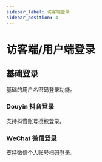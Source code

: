 ```yaml
---
sidebar_label: 访客端登录
sidebar_position: 4
---
```


# 访客端/用户端登录

## 基础登录

基础的用户名密码登录功能。

### Douyin 抖音登录

支持抖音账号授权登录。

### WeChat 微信登录

支持微信个人账号扫码登录。
